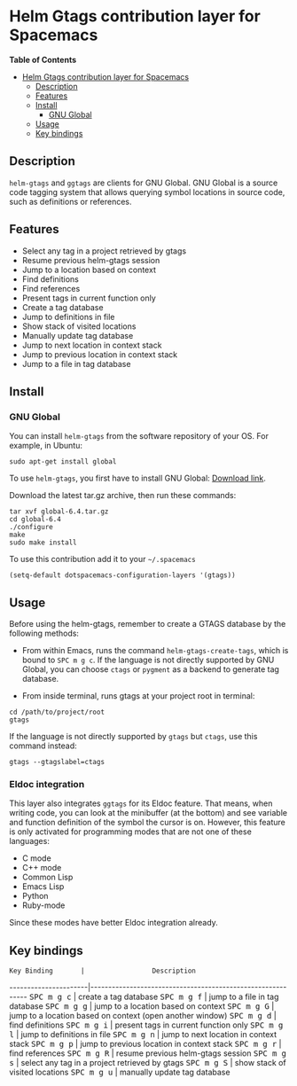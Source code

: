 # Helm Gtags contribution layer for Spacemacs

<!-- markdown-toc start - Don't edit this section. Run M-x markdown-toc/generate-toc again -->
**Table of Contents**

- [Helm Gtags contribution layer for Spacemacs](#helm-gtags-contribution-layer-for-spacemacs)
    - [Description](#description)
    - [Features](#features)
    - [Install](#install)
        - [GNU Global](#gnu-global)
    - [Usage](#usage)
    - [Key bindings](#key-bindings)

<!-- markdown-toc end -->

## Description

`helm-gtags` and `ggtags` are clients for GNU Global. GNU Global is a source
code tagging system that allows querying symbol locations in source code, such
as definitions or references.

## Features

- Select any tag in a project retrieved by gtags
- Resume previous helm-gtags session
- Jump to a location based on context
- Find definitions
- Find references
- Present tags in current function only
- Create a tag database
- Jump to definitions in file
- Show stack of visited locations
- Manually update tag database
- Jump to next location in context stack
- Jump to previous location in context stack
- Jump to a file in tag database

## Install

### GNU Global

You can install `helm-gtags` from the software repository of your OS. For example, in Ubuntu:

```shell-script
sudo apt-get install global
```

To use `helm-gtags`, you first have to install GNU Global: [Download link][gnu-global-download].

Download the latest tar.gz archive, then run these commands:

```shell-script
tar xvf global-6.4.tar.gz
cd global-6.4
./configure
make
sudo make install
```

[gnu-global-download]: https://www.gnu.org/software/global/download.html

To use this contribution add it to your `~/.spacemacs`

```elisp
(setq-default dotspacemacs-configuration-layers '(gtags))
```

## Usage

Before using the helm-gtags, remember to create a GTAGS database by the following methods:

- From within Emacs, runs the command `helm-gtags-create-tags`, which is bound
  to `SPC m g c`. If the language is not directly supported by GNU Global, you
  can choose `ctags` or `pygment` as a backend to generate tag database.

- From inside terminal, runs gtags at your project root in terminal:

```shell-script
cd /path/to/project/root
gtags
```

If the language is not directly supported by `gtags` but `ctags`, use this command instead:

```shell-script
gtags --gtagslabel=ctags
```

### Eldoc integration

This layer also integrates `ggtags` for its Eldoc feature. That means, when
writing code, you can look at the minibuffer (at the bottom) and see variable
and function definition of the symbol the cursor is on. However, this feature is
only activated for programming modes that are not one of these languages:

- C mode
- C++ mode
- Common Lisp
- Emacs Lisp
- Python
- Ruby-mode

Since these modes have better Eldoc integration already.

## Key bindings

    Key Binding       |                 Description
----------------------|------------------------------------------------------------
<kbd>SPC m g c</kbd>  | create a tag database
<kbd>SPC m g f</kbd>  | jump to a file in tag database
<kbd>SPC m g g</kbd>  | jump to a location based on context
<kbd>SPC m g G</kbd>  | jump to a location based on context (open another window)
<kbd>SPC m g d</kbd>  | find definitions
<kbd>SPC m g i</kbd>  | present tags in current function only
<kbd>SPC m g l</kbd>  | jump to definitions in file
<kbd>SPC m g n</kbd>  | jump to next location in context stack
<kbd>SPC m g p</kbd>  | jump to previous location in context stack
<kbd>SPC m g r</kbd>  | find references
<kbd>SPC m g R</kbd>  | resume previous helm-gtags session
<kbd>SPC m g s</kbd>  | select any tag in a project retrieved by gtags
<kbd>SPC m g S</kbd>  | show stack of visited locations
<kbd>SPC m g u</kbd>  | manually update tag database
